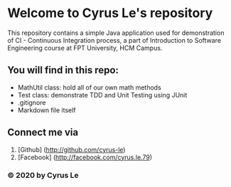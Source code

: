 # Welcome to Cyrus Le's repository
This repository contains a simple Java application used for demonstration of CI - Continuous Integration process, a part of Introduction to 
Software Engineering course at FPT University, HCM Campus.

## You will find in this repo:
* MathUtil class: hold all of our own math methods
* Test class: demonstrate TDD and Unit Testing using JUnit
* .gitignore
* Markdown file itself

## Connect me via
1. [Github] (http://github.com/cyrus-le)
2. [Facebook] (http://facebook.com/cyrus.le.79)

### © 2020 by Cyrus Le

